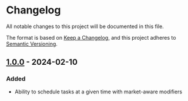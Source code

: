 # Changelog

All notable changes to this project will be documented in this file.

The format is based on [Keep a Changelog](https://keepachangelog.com/en/1.1.0/),
and this project adheres to [Semantic Versioning](https://semver.org/spec/v2.0.0.html).

## [1.0.0] - 2024-02-10

### Added

- Ability to schedule tasks at a given time with market-aware modifiers

[1.0.0]: https://github.com/penny-vault/tradecron/releases/tag/v1.0.0